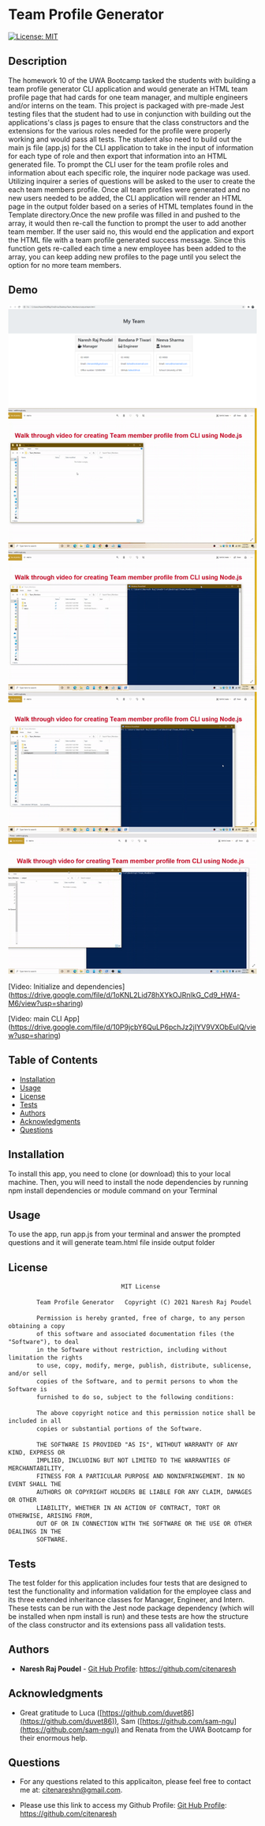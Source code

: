 # Team Profile Generator

[![License: MIT](https://img.shields.io/badge/license-MIT-yellowgreen)](https://opensource.org/licenses/MIT)

## Description

The homework 10 of the UWA Bootcamp tasked the students with building a team profile generator CLI application and would generate an HTML team profile page that had cards for one team manager, and multiple engineers and/or interns on the team. 
This project is packaged with pre-made Jest testing files that the student had to use in conjunction with building out the applications's class js pages to ensure that the class constructors and the extensions for the various roles needed for the profile were properly working and would pass all tests. The student also need to build out the main js file (app.js) for the CLI application to take in the input of information for each type of role and then export that information into an HTML generated file.
To prompt the CLI user for the team profile roles and information about each specific role, the inquirer node package was used. Utilizing inquirer a series of questions will be asked to the user to create the each team members profile.
Once all team profiles were generated and no new users needed to be added, the CLI application will render an HTML page in the output folder based on a series of HTML templates found in the Template directory.Once the new profile was filled in and pushed to the array, it would then re-call the function to prompt the user to add another team member.
If the user said no, this would end the application and export the HTML file with a team profile generated success message. Since this function gets re-called each time a new employee has been added to the array, you can keep adding new profiles to the page until you select the option for no more team members. 

## Demo

<img src="/images/team_profile.png">

<img src="/images/init_1.gif">

<img src="/images/init_2.gif">

<img src="/images/init_3.gif">

<img src="/images/main_app.gif">


[Video: Initialize and dependencies]
(https://drive.google.com/file/d/1oKNL2Lid78hXYkOJRnlkG_Cd9_HW4-M6/view?usp=sharing)

[Video: main CLI App]
(https://drive.google.com/file/d/10P9jcbY6QuLP6pchJz2jIYV9VXObEuIQ/view?usp=sharing)

## Table of Contents

-   [Installation](#installation)
-   [Usage](#usage)
-   [License](#license)
-   [Tests](#Tests)
-   [Authors](#Authors)
-   [Acknowledgments](#Acknowledgments)
-   [Questions](#questions)

## Installation

To install this app, you need to clone (or download) this to your local machine. Then, you will need to install the node dependencies by running npm install dependencies or module command on  your Terminal

## Usage

To use the app, run app.js from your terminal and answer the prompted questions and it will generate team.html file inside output folder


## License

    								MIT License

    		Team Profile Generator   Copyright (C) 2021 Naresh Raj Poudel

    		Permission is hereby granted, free of charge, to any person obtaining a copy
    		of this software and associated documentation files (the "Software"), to deal
    		in the Software without restriction, including without limitation the rights
    		to use, copy, modify, merge, publish, distribute, sublicense, and/or sell
    		copies of the Software, and to permit persons to whom the Software is
    		furnished to do so, subject to the following conditions:

    		The above copyright notice and this permission notice shall be included in all
    		copies or substantial portions of the Software.

    		THE SOFTWARE IS PROVIDED "AS IS", WITHOUT WARRANTY OF ANY KIND, EXPRESS OR
    		IMPLIED, INCLUDING BUT NOT LIMITED TO THE WARRANTIES OF MERCHANTABILITY,
    		FITNESS FOR A PARTICULAR PURPOSE AND NONINFRINGEMENT. IN NO EVENT SHALL THE
    		AUTHORS OR COPYRIGHT HOLDERS BE LIABLE FOR ANY CLAIM, DAMAGES OR OTHER
    		LIABILITY, WHETHER IN AN ACTION OF CONTRACT, TORT OR OTHERWISE, ARISING FROM,
    		OUT OF OR IN CONNECTION WITH THE SOFTWARE OR THE USE OR OTHER DEALINGS IN THE
    		SOFTWARE.


## Tests

The test folder for this application includes four tests that are designed to test the functionality and information validation for the employee class and its three extended inheritance classes for Manager, Engineer, and Intern. These tests can be run with the Jest node package dependency (which
will be installed when npm install is run) and these tests are how the structure of the class constructor and its extensions pass all validation tests.

## Authors

* **Naresh Raj Poudel** - [Git Hub Profile](https://github.com/citenaresh): https://github.com/citenaresh

## Acknowledgments

* Great gratitude to Luca ([https://github.com/duvet86](https://github.com/duvet86)), Sam ([https://github.com/sam-ngu](https://github.com/sam-ngu)) and Renata from the UWA Bootcamp for their enormous help.

## Questions

-   For any questions related to this applicaiton, please feel free to contact me at: citenareshn@gmail.com.

-   Please use this link to access my Github Profile: [Git Hub Profile](https://github.com/citenaresh): https://github.com/citenaresh
